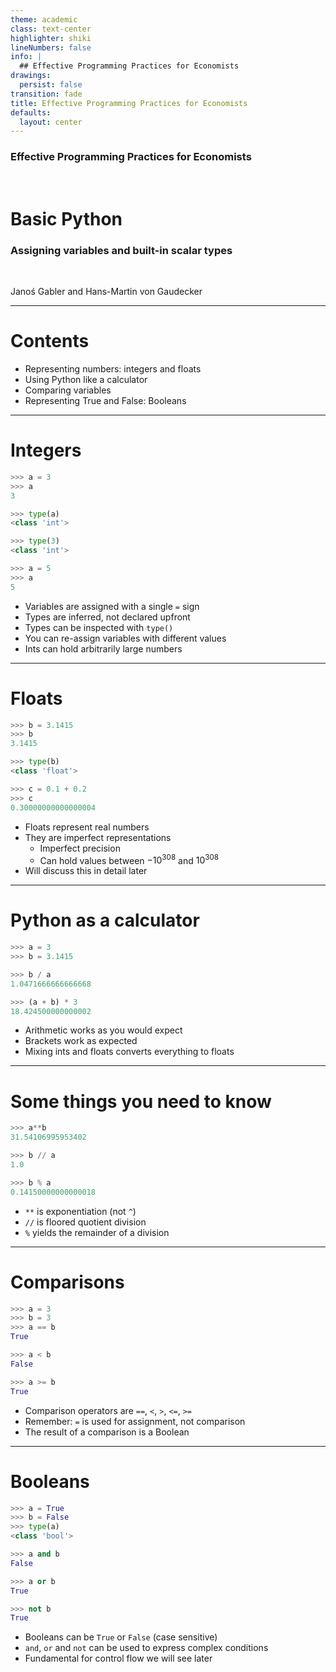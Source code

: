```yaml
---
theme: academic
class: text-center
highlighter: shiki
lineNumbers: false
info: |
  ## Effective Programming Practices for Economists
drawings:
  persist: false
transition: fade
title: Effective Programming Practices for Economists
defaults:
  layout: center
---
```


### Effective Programming Practices for Economists

<br/>

# Basic Python

### Assigning variables and built-in scalar types

<br/>


Janoś Gabler and Hans-Martin von Gaudecker

---

# Contents

- Representing numbers: integers and floats
- Using Python like a calculator
- Comparing variables
- Representing True and False: Booleans

---

# Integers

<div class="grid grid-cols-2 gap-4">
<div>

```python
>>> a = 3
>>> a
3

>>> type(a)
<class 'int'>

>>> type(3)
<class 'int'>

>>> a = 5
>>> a
5
```


</div>
<div>

- Variables are assigned with a single `=` sign
- Types are inferred, not declared upfront
- Types can be inspected with `type()`
- You can re-assign variables with different values
- Ints can hold arbitrarily large numbers



</div>
</div>


---

# Floats

<div class="grid grid-cols-2 gap-4">
<div>

```python
>>> b = 3.1415
>>> b
3.1415

>>> type(b)
<class 'float'>

>>> c = 0.1 + 0.2
>>> c
0.30000000000000004
```


</div>
<div>

- Floats represent real numbers
- They are imperfect representations
  - Imperfect precision
  - Can hold values between $-10 ^ {308}$ and $10^{308}$
- Will discuss this in detail later

</div>
</div>


---

# Python as a calculator

<div class="grid grid-cols-2 gap-4">
<div>

```python
>>> a = 3
>>> b = 3.1415

>>> b / a
1.0471666666666668

>>> (a + b) * 3
18.424500000000002

```

</div>
<div>

- Arithmetic works as you would expect
- Brackets work as expected
- Mixing ints and floats converts everything to floats

</div>
</div>


---

# Some things you need to know

<div class="grid grid-cols-2 gap-4">
<div>


```python
>>> a**b
31.54106995953402

>>> b // a
1.0

>>> b % a
0.14150000000000018
```

</div>
<div>

- `**` is exponentiation (not `^`)
- `//` is floored quotient division
- `%` yields the remainder of a division


</div>
</div>


---

# Comparisons

<div class="grid grid-cols-2 gap-4">
<div>

```python
>>> a = 3
>>> b = 3
>>> a == b
True

>>> a < b
False

>>> a >= b
True
```

</div>
<div>

- Comparison operators are `==`, `<`, `>`, `<=`, `>=`
- Remember: `=` is used for assignment, not comparison
- The result of a comparison is a Boolean

</div>
</div>


---

# Booleans

<div class="grid grid-cols-2 gap-4">
<div>

```python
>>> a = True
>>> b = False
>>> type(a)
<class 'bool'>

>>> a and b
False

>>> a or b
True

>>> not b
True
```

</div>
<div>

- Booleans can be `True` or `False` (case sensitive)
- `and`, `or` and `not` can be used to express complex conditions
- Fundamental for control flow we will see later

</div>
</div>
